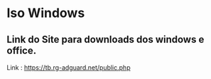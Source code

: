 # Iso Windows
## Link do Site para downloads dos windows e office.


Link : https://tb.rg-adguard.net/public.php


